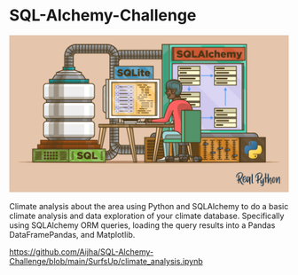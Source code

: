 # SQL-Alchemy-Challenge

![Alt text](Resources/Python-and-Sqlite-and-SqlAlchemy-Oh-My_Watermarked.7f4554804353.jpg)

Climate analysis about the area using Python and SQLAlchemy to do a basic climate analysis and data exploration of your climate database. Specifically using SQLAlchemy ORM queries, loading the query results into a Pandas DataFramePandas, and Matplotlib.

https://github.com/Aijha/SQL-Alchemy-Challenge/blob/main/SurfsUp/climate_analysis.ipynb